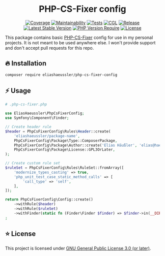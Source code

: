 <div align="center">

# PHP-CS-Fixer config

[![Coverage](https://codecov.io/gh/eliashaeussler/php-cs-fixer-config/branch/main/graph/badge.svg?token=QvLNVgBu6z)](https://codecov.io/gh/eliashaeussler/php-cs-fixer-config)
[![Maintainability](https://api.codeclimate.com/v1/badges/1a17977a507b73e45e03/maintainability)](https://codeclimate.com/github/eliashaeussler/php-cs-fixer-config/maintainability)
[![Tests](https://github.com/eliashaeussler/php-cs-fixer-config/actions/workflows/tests.yaml/badge.svg)](https://github.com/eliashaeussler/php-cs-fixer-config/actions/workflows/tests.yaml)
[![CGL](https://github.com/eliashaeussler/php-cs-fixer-config/actions/workflows/cgl.yaml/badge.svg)](https://github.com/eliashaeussler/php-cs-fixer-config/actions/workflows/cgl.yaml)
[![Release](https://github.com/eliashaeussler/php-cs-fixer-config/actions/workflows/release.yaml/badge.svg)](https://github.com/eliashaeussler/php-cs-fixer-config/actions/workflows/release.yaml)
[![Latest Stable Version](http://poser.pugx.org/eliashaeussler/php-cs-fixer-config/v)](https://packagist.org/packages/eliashaeussler/php-cs-fixer-config)
[![PHP Version Require](http://poser.pugx.org/eliashaeussler/php-cs-fixer-config/require/php)](https://packagist.org/packages/eliashaeussler/php-cs-fixer-config)
[![License](http://poser.pugx.org/eliashaeussler/php-cs-fixer-config/license)](LICENSE)

</div>

This package contains basic [PHP-CS-Fixer](https://github.com/PHP-CS-Fixer/PHP-CS-Fixer)
config for use in my personal projects. It is not meant to be used anywhere else.
I won't provide support and don't accept pull requests for this repo.

## 🔥 Installation

```bash
composer require eliashaeussler/php-cs-fixer-config
```

## ⚡ Usage

```php
# .php-cs-fixer.php

use EliasHaeussler\PhpCsFixerConfig;
use Symfony\Component\Finder;

// Create header rule
$header = PhpCsFixerConfig\Rules\Header::create(
    'eliashaeussler/package-name',
    PhpCsFixerConfig\Package\Type::ComposerPackage,
    PhpCsFixerConfig\Package\Author::create('Elias Häußler', 'elias@haeussler.dev'),
    PhpCsFixerConfig\Package\License::GPL3OrLater,
);

// Create custom rule set
$ruleSet = PhpCsFixerConfig\Rules\RuleSet::fromArray([
    'modernize_types_casting' => true,
    'php_unit_test_case_static_method_calls' => [
        'call_type' => 'self',
    ],
]);

return PhpCsFixerConfig\Config::create()
    ->withRule($header)
    ->withRule($ruleSet)
    ->withFinder(static fn (Finder\Finder $finder) => $finder->in(__DIR__))
;
```

## ⭐ License

This project is licensed under [GNU General Public License 3.0 (or later)](LICENSE).

